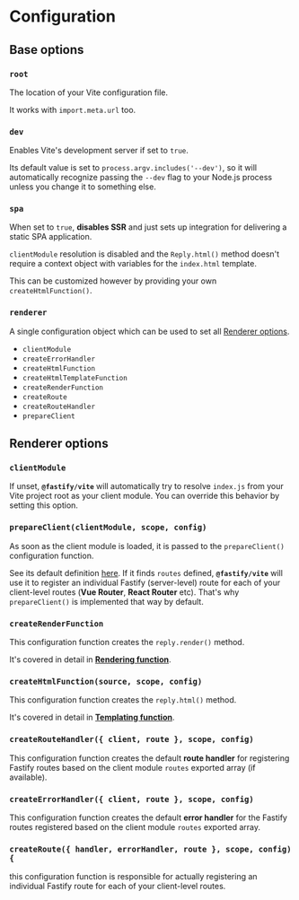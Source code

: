 # Configuration

## Base options

### `root`

The location of your Vite configuration file.

It works with `import.meta.url` too.

### `dev`

Enables Vite's development server if set to `true`.

Its default value is set to `process.argv.includes('--dev')`, so it will automatically recognize passing the `--dev` flag to your Node.js process unless you change it to something else.

### `spa`

When set to `true`, **disables SSR** and just sets up integration for delivering a static SPA application.

`clientModule` resolution is disabled and the `Reply.html()` method doesn't require a context object with variables for the `index.html` template. 

This can be customized however by providing your own `createHtmlFunction()`.

### `renderer`

A single configuration object which can be used to set all [Renderer options](/config/#renderer-options). 

- `clientModule`
- `createErrorHandler`
- `createHtmlFunction`
- `createHtmlTemplateFunction`
- `createRenderFunction`
- `createRoute`
- `createRouteHandler`
- `prepareClient`

## Renderer options

### `clientModule`

If unset, **`@fastify/vite`** will automatically try to resolve `index.js` from your Vite project root as your client module. You can override this behavior by setting this option.

### `prepareClient(clientModule, scope, config)`

As soon as the client module is loaded, it is passed to the `prepareClient()` configuration function. 

See its default definition [here](https://github.com/fastify/fastify-vite/blob/dev/packages/fastify-vite/config.js#L39). If it finds `routes` defined, **`@fastify/vite`** will use it to register an individual Fastify (server-level) route for each of your client-level routes (**Vue Router**, **React Router** etc). That's why `prepareClient()` is implemented that way by default.

### `createRenderFunction`

This configuration function creates the `reply.render()` method.

It's covered in detail in **[Rendering function](/guide/rendering-function)**.

### `createHtmlFunction(source, scope, config)`

This configuration function creates the `reply.html()` method.

It's covered in detail in **[Templating function](/guide/rendering-function)**.

### `createRouteHandler({ client, route }, scope, config)`

This configuration function creates the default **route handler** for registering Fastify routes based on the client module `routes` exported array (if available).

### `createErrorHandler({ client, route }, scope, config)`

This configuration function creates the default **error handler** for the Fastify routes registered based on the client module `routes` exported array.

### `createRoute({ handler, errorHandler, route }, scope, config) {`

this configuration function is responsible for actually registering an individual Fastify route for each of your client-level routes.
